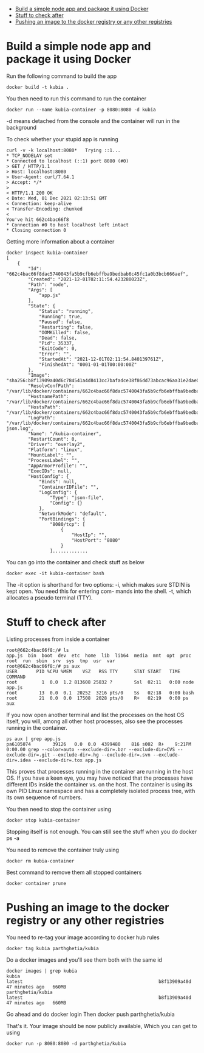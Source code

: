 - [Build a simple node app and package it using Docker](#build-a-simple-node-app-and-package-it-using-docker)
- [Stuff to check after](#stuff-to-check-after)
- [Pushing an image to the docker registry or any other registries](#pushing-an-image-to-the-docker-registry-or-any-other-registries)


Build a simple node app and package it using Docker
==================
Run the following command to build the app
```
docker build -t kubia .
```
You then need to run this command to run the container

```
docker run --name kubia-container -p 8080:8080 -d kubia
```
-d means detached from the console and the container will run in the background

To check whether your stupid app is running

```
curl -v -k localhost:8080*   Trying ::1...
* TCP_NODELAY set
* Connected to localhost (::1) port 8080 (#0)
> GET / HTTP/1.1
> Host: localhost:8080
> User-Agent: curl/7.64.1
> Accept: */*
> 
< HTTP/1.1 200 OK
< Date: Wed, 01 Dec 2021 02:13:51 GMT
< Connection: keep-alive
< Transfer-Encoding: chunked
< 
You've hit 662c4bac66f8
* Connection #0 to host localhost left intact
* Closing connection 0
```
Getting more information about a container

```
docker inspect kubia-container
[
    {
        "Id": "662c4bac66f8dac5740043fa5b9cfb6ebffba9bedbab6c45fc1a0b3bcb666aef",
        "Created": "2021-12-01T02:11:54.423280023Z",
        "Path": "node",
        "Args": [
            "app.js"
        ],
        "State": {
            "Status": "running",
            "Running": true,
            "Paused": false,
            "Restarting": false,
            "OOMKilled": false,
            "Dead": false,
            "Pid": 35337,
            "ExitCode": 0,
            "Error": "",
            "StartedAt": "2021-12-01T02:11:54.840139761Z",
            "FinishedAt": "0001-01-01T00:00:00Z"
        },
        "Image": "sha256:b8f13909a40d6c784541a4d8413cc7bafadce38f86dd73abcac96aa31e2dae0f",
        "ResolvConfPath": "/var/lib/docker/containers/662c4bac66f8dac5740043fa5b9cfb6ebffba9bedbab6c45fc1a0b3bcb666aef/resolv.conf",
        "HostnamePath": "/var/lib/docker/containers/662c4bac66f8dac5740043fa5b9cfb6ebffba9bedbab6c45fc1a0b3bcb666aef/hostname",
        "HostsPath": "/var/lib/docker/containers/662c4bac66f8dac5740043fa5b9cfb6ebffba9bedbab6c45fc1a0b3bcb666aef/hosts",
        "LogPath": "/var/lib/docker/containers/662c4bac66f8dac5740043fa5b9cfb6ebffba9bedbab6c45fc1a0b3bcb666aef/662c4bac66f8dac5740043fa5b9cfb6ebffba9bedbab6c45fc1a0b3bcb666aef-json.log",
        "Name": "/kubia-container",
        "RestartCount": 0,
        "Driver": "overlay2",
        "Platform": "linux",
        "MountLabel": "",
        "ProcessLabel": "",
        "AppArmorProfile": "",
        "ExecIDs": null,
        "HostConfig": {
            "Binds": null,
            "ContainerIDFile": "",
            "LogConfig": {
                "Type": "json-file",
                "Config": {}
            },
            "NetworkMode": "default",
            "PortBindings": {
                "8080/tcp": [
                    {
                        "HostIp": "",
                        "HostPort": "8080"
                    }
                ].............
```

You can go into the container and check stuff as below
```
docker exec -it kubia-container bash 
```
The -it option is shorthand for two options:
-i, which makes sure STDIN is kept open. You need this for entering com- mands into the shell.
-t, which allocates a pseudo terminal (TTY).

Stuff to check after
==================
Listing processes from inside a container
```
root@662c4bac66f8:/# ls
app.js  bin  boot  dev  etc  home  lib  lib64  media  mnt  opt  proc  root  run  sbin  srv  sys  tmp  usr  var
root@662c4bac66f8:/# ps aux
USER       PID %CPU %MEM    VSZ   RSS TTY      STAT START   TIME COMMAND
root         1  0.0  1.2 813608 25832 ?        Ssl  02:11   0:00 node app.js
root        13  0.0  0.1  20252  3216 pts/0    Ss   02:18   0:00 bash
root        21  0.0  0.0  17508  2028 pts/0    R+   02:19   0:00 ps aux
```
If you now open another terminal and list the processes on the host OS itself, you will, among all other host processes, also see the processes running in the container.
```
ps aux | grep app.js
pa6105074        39126   0.0  0.0  4399480    816 s002  R+    9:21PM   0:00.00 grep --color=auto --exclude-dir=.bzr --exclude-dir=CVS --exclude-dir=.git --exclude-dir=.hg --exclude-dir=.svn --exclude-dir=.idea --exclude-dir=.tox app.js
```
This proves that processes running in the container are running in the host OS. If you have a keen eye, you may have noticed that the processes have different IDs inside the container vs. on the host. The container is using its own PID Linux namespace and has a completely isolated process tree, with its own sequence of numbers.



You then need to stop the container using
```
docker stop kubia-container
```
Stopping itself is not enough. You can still see the stuff when you do docker ps -a

You need to remove the container truly using

```
docker rm kubia-container
```
Best command to remove them all stopped containers

```
docker container prune
```

Pushing an image to the docker registry or any other registries
================
You need to re-tag your image according to docker hub rules
```
docker tag kubia parthghetia/kubia
```
Do a docker images and you'll see them both with the same id
```
docker images | grep kubia 
kubia                                                                 latest                                                  b8f13909a40d   47 minutes ago   660MB
parthghetia/kubia                                                     latest                                                  b8f13909a40d   47 minutes ago   660MB
```
Go ahead and do docker login
Then docker push parthghetia/kubia

That's it. Your image should be now publicly available, Which you can get to using

```
docker run -p 8080:8080 -d parthghetia/kubia
```
